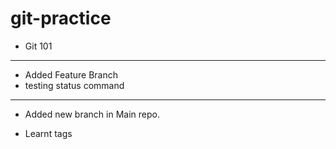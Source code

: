 # git-practice
- Git 101
---
- Added Feature Branch  
- testing status command

---
- Added new branch in Main repo.

- Learnt tags
